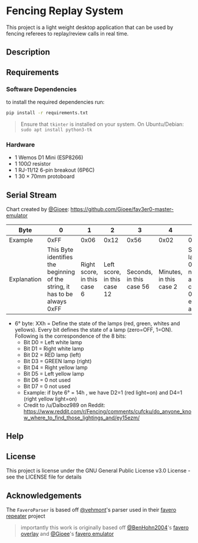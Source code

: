 # Fencing Replay System

This project is a light weight desktop application that can be used by fencing referees to replay/review calls in real time.

## Description

## Requirements

### Software Dependencies

to install the required dependencies run:

```bash
pip install -r requirements.txt
```

> Ensure that `tkinter` is installed on your system. On Ubuntu/Debian: `sudo apt install python3-tk`

### Hardware

- 1 Wemos D1 Mini (ESP8266)
- 1 $100 \Omega$ resistor
- 1 RJ-11/12 6-pin breakout (6P6C)
- 1 $30 \times 70 \text{mm}$ protoboard

## Serial Stream

Chart created by [@Gioee](https://github.com/Gioee): https://github.com/Gioee/fav3er0-master-emulator

| Byte        | 0                                                                          | 1                           | 2                           | 3                        | 4                       | 5                                                                                                 | 6                                      | 7           | 8                            | 9                                      |
| ----------- | -------------------------------------------------------------------------- | --------------------------- | --------------------------- | ------------------------ | ----------------------- | ------------------------------------------------------------------------------------------------- | -------------------------------------- | ----------- | ---------------------------- | -------------------------------------- |
| Example     | 0xFF                                                                       | 0x06                        | 0x12                        | 0x56                     | 0x02                    | 0x14                                                                                              | 0x0A                                   | 0x00        | 0x38                         | 0xC5                                   |
| Explanation | This Byte identifies the beginning of the string, it has to be always 0xFF | Right score, in this case 6 | Left score, in this case 12 | Seconds, in this case 56 | Minutes, in this case 2 | State of the lamps, case 0b00000000 no lamp is activated, case 0b00111111 every lamp is activated | Number of matches and priorite signals | Always 0x00 | Red and yellow penalty cards | Checksum = Sum of previous Bytes % 256 |

- 6° byte: XXh = Define the state of the lamps (red, green, whites and yellows). Every bit defines the state of a lamp (zero=OFF, 1=ON). Following is the correspondence of the 8 bits:
  - Bit D0 = Left white lamp
  - Bit D1 = Right white lamp
  - Bit D2 = RED lamp (left)
  - Bit D3 = GREEN lamp (right)
  - Bit D4 = Right yellow lamp
  - Bit D5 = Left yellow lamp
  - Bit D6 = 0 not used
  - Bit D7 = 0 not used
  - Example: if byte 6° = 14h , we have D2=1 (red light=on) and D4=1 (right yellow light=on)
  - Credit to /u/Dalboz989 on Reddit: https://www.reddit.com/r/Fencing/comments/cufcku/do_anyone_know_where_to_find_those_lightings_and/ey15ezm/

## Help

## License

This project is license under the GNU General Public License v3.0 License - see the LICENSE file for details

## Acknowledgements

The `FaveroParser` is based off [@vehmont](https://github.com/vehemont)'s parser used in their [favero repeater](https://github.com/vehemont/Favero_Repeater) project

> importantly this work is originally based off [@BenHohn2004](https://github.com/BenKohn2004)'s [favero overlay](https://github.com/BenKohn2004/Favero_Overlay) and [@Gioee](https://github.com/Gioee)'s [favero emulator](https://github.com/Gioee/fav3er0-master-emulator)

